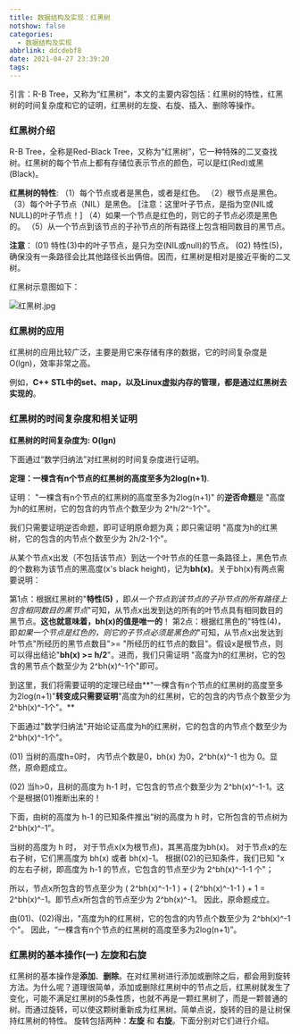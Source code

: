 ```yaml
---
title: 数据结构及实现：红黑树
notshow: false
categories:
  - 数据结构及实现
abbrlink: ddcdebf8
date: 2021-04-27 23:39:20
tags:
---
```


引言：R-B Tree，又称为“红黑树”，本文的主要内容包括：红黑树的特性，红黑树的时间复杂度和它的证明，红黑树的左旋、右旋、插入、删除等操作。

<!--more-->

### 红黑树介绍

R-B Tree，全称是Red-Black Tree，又称为“红黑树”，它一种特殊的二叉查找树。红黑树的每个节点上都有存储位表示节点的颜色，可以是红(Red)或黑(Black)。

**红黑树的特性**:
（1）每个节点或者是黑色，或者是红色。
（2）根节点是黑色。
（3）每个叶子节点（NIL）是黑色。 [注意：这里叶子节点，是指为空(NIL或NULL)的叶子节点！]
（4）如果一个节点是红色的，则它的子节点必须是黑色的。
（5）从一个节点到该节点的子孙节点的所有路径上包含相同数目的黑节点。

**注意**：
(01) 特性(3)中的叶子节点，是只为空(NIL或null)的节点。
(02) 特性(5)，确保没有一条路径会比其他路径长出俩倍。因而，红黑树是相对是接近平衡的二叉树。

红黑树示意图如下：

![红黑树.jpg](https://i.loli.net/2021/04/27/bDfAtceGNF58kiV.jpg)

### 红黑树的应用

红黑树的应用比较广泛，主要是用它来存储有序的数据，它的时间复杂度是O(lgn)，效率非常之高。

例如，**C++ STL中的set、map，以及Linux虚拟内存的管理，都是通过红黑树去实现的**。

### 红黑树的时间复杂度和相关证明

**红黑树的时间复杂度为: O(lgn)**

下面通过“数学归纳法”对红黑树的时间复杂度进行证明。

**定理：一棵含有n个节点的红黑树的高度至多为2log(n+1)**.

证明：
  "一棵含有n个节点的红黑树的高度至多为2log(n+1)" 的**逆否命题**是 "高度为h的红黑树，它的包含的内节点个数至少为 2^h/2^-1个"。

我们只需要证明逆否命题，即可证明原命题为真；即只需证明 "高度为h的红黑树，它的包含的内节点个数至少为 2h/2-1个"。

从某个节点x出发（不包括该节点）到达一个叶节点的任意一条路径上，黑色节点的个数称为该节点的黑高度(x's black height)，记为**bh(x)**。关于bh(x)有两点需要说明： 

第1点：根据红黑树的"**特性(5)** ，即*从一个节点到该节点的子孙节点的所有路径上包含相同数目的黑节点*"可知，从节点x出发到达的所有的叶节点具有相同数目的黑节点。**这也就意味着，bh(x)的值是唯一的**！
第2点：根据红黑色的"特性(4)，即*如果一个节点是红色的，则它的子节点必须是黑色的*"可知，从节点x出发达到叶节点"所经历的黑节点数目">= "所经历的红节点的数目"。假设x是根节点，则可以得出结论"**bh(x) >= h/2**"。进而，我们只需证明 "高度为h的红黑树，它的包含的黑节点个数至少为 2^bh(x)^-1个"即可。

到这里，我们将需要证明的定理已经由**"一棵含有n个节点的红黑树的高度至多为2log(n+1)"**转变成只需要证明**"高度为h的红黑树，它的包含的内节点个数至少为 2^bh(x)^-1个"。**

下面通过"数学归纳法"开始论证高度为h的红黑树，它的包含的内节点个数至少为 2^bh(x)^-1个"。

(01) 当树的高度h=0时，
内节点个数是0，bh(x) 为0，2^bh(x)^-1 也为 0。显然，原命题成立。

(02) 当h>0，且树的高度为 h-1 时，它包含的节点个数至少为 2^bh(x)^-1-1。这个是根据(01)推断出来的！

下面，由树的高度为 h-1 的已知条件推出“树的高度为 h 时，它所包含的节点树为 2^bh(x)^-1”。

当树的高度为 h 时，
对于节点x(x为根节点)，其黑高度为bh(x)。
对于节点x的左右子树，它们黑高度为 bh(x) 或者 bh(x)-1。
根据(02)的已知条件，我们已知 "x的左右子树，即高度为 h-1 的节点，它包含的节点至少为 2^bh(x)^-1-1 个"；

所以，节点x所包含的节点至少为 ( 2^bh(x)^-1-1 ) + ( 2^bh(x)^-1-1 ) + 1 = 2^bh(x)^-1。即节点x所包含的节点至少为 2^bh(x)^-1。
因此，原命题成立。

由(01)、(02)得出，"高度为h的红黑树，它的包含的内节点个数至少为 2^bh(x)^-1个"。
因此，“一棵含有n个节点的红黑树的高度至多为2log(n+1)”。

### 红黑树的基本操作(一) 左旋和右旋

红黑树的基本操作是**添加**、**删除**。在对红黑树进行添加或删除之后，都会用到旋转方法。为什么呢？道理很简单，添加或删除红黑树中的节点之后，红黑树就发生了变化，可能不满足红黑树的5条性质，也就不再是一颗红黑树了，而是一颗普通的树。而通过旋转，可以使这颗树重新成为红黑树。简单点说，旋转的目的是让树保持红黑树的特性。
旋转包括两种：**左旋** 和 **右旋**。下面分别对它们进行介绍。